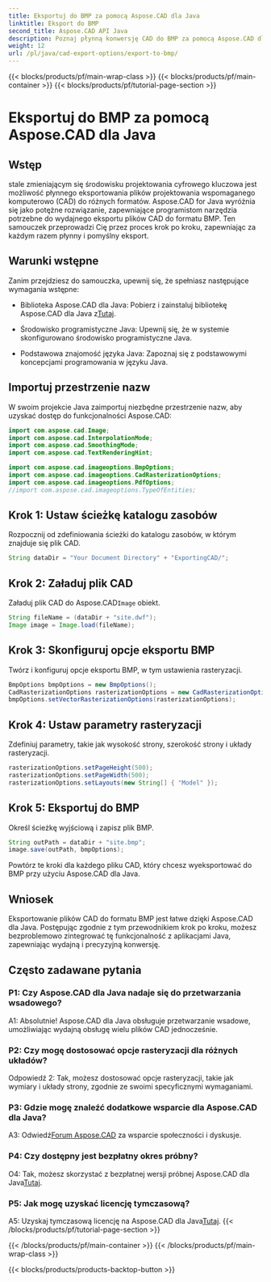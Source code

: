 ```yaml
---
title: Eksportuj do BMP za pomocą Aspose.CAD dla Java
linktitle: Eksport do BMP
second_title: Aspose.CAD API Java
description: Poznaj płynną konwersję CAD do BMP za pomocą Aspose.CAD dla Java. Postępuj zgodnie z naszym przewodnikiem krok po kroku, aby uzyskać wydajny i precyzyjny eksport.
weight: 12
url: /pl/java/cad-export-options/export-to-bmp/
---
```


{{< blocks/products/pf/main-wrap-class >}}
{{< blocks/products/pf/main-container >}}
{{< blocks/products/pf/tutorial-page-section >}}

# Eksportuj do BMP za pomocą Aspose.CAD dla Java

## Wstęp

stale zmieniającym się środowisku projektowania cyfrowego kluczowa jest możliwość płynnego eksportowania plików projektowania wspomaganego komputerowo (CAD) do różnych formatów. Aspose.CAD for Java wyróżnia się jako potężne rozwiązanie, zapewniające programistom narzędzia potrzebne do wydajnego eksportu plików CAD do formatu BMP. Ten samouczek przeprowadzi Cię przez proces krok po kroku, zapewniając za każdym razem płynny i pomyślny eksport.

## Warunki wstępne

Zanim przejdziesz do samouczka, upewnij się, że spełniasz następujące wymagania wstępne:

- Biblioteka Aspose.CAD dla Java: Pobierz i zainstaluj bibliotekę Aspose.CAD dla Java z[Tutaj](https://releases.aspose.com/cad/java/).

- Środowisko programistyczne Java: Upewnij się, że w systemie skonfigurowano środowisko programistyczne Java.

- Podstawowa znajomość języka Java: Zapoznaj się z podstawowymi koncepcjami programowania w języku Java.

## Importuj przestrzenie nazw

W swoim projekcie Java zaimportuj niezbędne przestrzenie nazw, aby uzyskać dostęp do funkcjonalności Aspose.CAD:

```java
import com.aspose.cad.Image;
import com.aspose.cad.InterpolationMode;
import com.aspose.cad.SmoothingMode;
import com.aspose.cad.TextRenderingHint;

import com.aspose.cad.imageoptions.BmpOptions;
import com.aspose.cad.imageoptions.CadRasterizationOptions;
import com.aspose.cad.imageoptions.PdfOptions;
//import com.aspose.cad.imageoptions.TypeOfEntities;
```

## Krok 1: Ustaw ścieżkę katalogu zasobów

Rozpocznij od zdefiniowania ścieżki do katalogu zasobów, w którym znajduje się plik CAD.

```java
String dataDir = "Your Document Directory" + "ExportingCAD/";
```

## Krok 2: Załaduj plik CAD

 Załaduj plik CAD do Aspose.CAD`Image` obiekt.

```java
String fileName = (dataDir + "site.dwf");
Image image = Image.load(fileName);
```

## Krok 3: Skonfiguruj opcje eksportu BMP

Twórz i konfiguruj opcje eksportu BMP, w tym ustawienia rasteryzacji.

```java
BmpOptions bmpOptions = new BmpOptions();
CadRasterizationOptions rasterizationOptions = new CadRasterizationOptions();
bmpOptions.setVectorRasterizationOptions(rasterizationOptions);
```

## Krok 4: Ustaw parametry rasteryzacji

Zdefiniuj parametry, takie jak wysokość strony, szerokość strony i układy rasteryzacji.

```java
rasterizationOptions.setPageHeight(500);
rasterizationOptions.setPageWidth(500);
rasterizationOptions.setLayouts(new String[] { "Model" });
```

## Krok 5: Eksportuj do BMP

Określ ścieżkę wyjściową i zapisz plik BMP.

```java
String outPath = dataDir + "site.bmp";
image.save(outPath, bmpOptions);
```

Powtórz te kroki dla każdego pliku CAD, który chcesz wyeksportować do BMP przy użyciu Aspose.CAD dla Java.

## Wniosek

Eksportowanie plików CAD do formatu BMP jest łatwe dzięki Aspose.CAD dla Java. Postępując zgodnie z tym przewodnikiem krok po kroku, możesz bezproblemowo zintegrować tę funkcjonalność z aplikacjami Java, zapewniając wydajną i precyzyjną konwersję.

## Często zadawane pytania

### P1: Czy Aspose.CAD dla Java nadaje się do przetwarzania wsadowego?

A1: Absolutnie! Aspose.CAD dla Java obsługuje przetwarzanie wsadowe, umożliwiając wydajną obsługę wielu plików CAD jednocześnie.

### P2: Czy mogę dostosować opcje rasteryzacji dla różnych układów?

Odpowiedź 2: Tak, możesz dostosować opcje rasteryzacji, takie jak wymiary i układy strony, zgodnie ze swoimi specyficznymi wymaganiami.

### P3: Gdzie mogę znaleźć dodatkowe wsparcie dla Aspose.CAD dla Java?

 A3: Odwiedź[Forum Aspose.CAD](https://forum.aspose.com/c/cad/19) za wsparcie społeczności i dyskusje.

### P4: Czy dostępny jest bezpłatny okres próbny?

 O4: Tak, możesz skorzystać z bezpłatnej wersji próbnej Aspose.CAD dla Java[Tutaj](https://releases.aspose.com/).

### P5: Jak mogę uzyskać licencję tymczasową?

 A5: Uzyskaj tymczasową licencję na Aspose.CAD dla Java[Tutaj](https://purchase.aspose.com/temporary-license/).
{{< /blocks/products/pf/tutorial-page-section >}}

{{< /blocks/products/pf/main-container >}}
{{< /blocks/products/pf/main-wrap-class >}}

{{< blocks/products/products-backtop-button >}}
